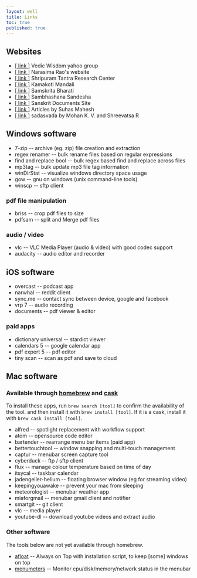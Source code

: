 ```yaml
---
layout: well
title: Links
toc: true
published: true
---
```


## Websites

* [[ link ]][vw] Vedic Wisdom yahoo group
* [[ link ]][pvr] Narasima Rao's website
* [[ link ]][sp] Shripuram Tantra Research Center
* [[ link ]][km] Kamakoti Mandali
* [[ link ]][sb] Samskrita Bharati
* [[ link ]][ss] Sambhashana Sandesha
* [[ link ]][sd] Sanskrit Documents Site
* [[ link ]][suhas] Articles by Suhas Mahesh
* [[ link ]][svada] sadasvada by Mohan K. V. and Shreevatsa R

[vw]: http://groups.yahoo.com/group/vedic-wisdom
[pvr]: http://www.vedicastrologer.org

[sp]: http://www.shripuram.org
[km]: http://www.kamakotimandali.com

[sb]: http://www.samskritabharati.org
[ss]: http://www.sambhashanasandesha.in
[sd]: http://www.sanskritdocuments.org
[suhas]: http://swarajyamag.com/author/suhasmahesh
[svada]: http://sadasvada.com

## Windows software

* 7-zip -- archive (eg. zip) file creation and extraction
* regex renamer -- bulk rename files based on regular expressions
* find and replace bool -- bulk regex based find and replace across files
* mp3tag -- bulk update mp3 file tag information
* winDirStat -- visualize windows directory space usage
* gow -- gnu on windows (unix command-line tools)
* winscp -- sftp client

### pdf file manipulation

* briss -- crop pdf files to size
* pdfsam -- split and Merge pdf files

### audio / video

* vlc -- VLC Media Player (audio & video) with good codec support
* audacity -- audio editor and recorder

## iOS software

* overcast -- podcast app
* narwhal -- reddit client
* sync.me -- contact sync between device, google and facebook
* vrp 7 -- audio recording
* documents -- pdf viewer & editor

### paid apps
* dictionary universal -- stardict viewer
* calendars 5 -- google calendar app
* pdf expert 5 -- pdf editor
* tiny scan -- scan as pdf and save to cloud

## Mac software

### Available through [homebrew] and [cask]

[homebrew]: http://brew.sh
[cask]: http://caskroom.io

To install these apps, run ```brew search [tool]``` to confirm the
availability of the tool. and then install it with ```brew install [tool]```.
If it is a cask, install it with ```brew cask install [tool]```.

* alfred -- spotlight replacement with workflow support
* atom -- opensource code editor
* bartender -- rearrange menu bar items (paid app)
* bettertouchtool -- window snapping and multi-touch management  
* captur -- menubar screen capture tool
* cyberduck -- ftp / sftp client
* flux -- manage colour temperature based on time of day
* itsycal -- taskbar calendar
* jadengeller-helium -- floating browser window (eg for streaming video)
* keepingyouawake -- prevent your mac from sleeping
* meteorologist -- menubar weather app
* miaforgmail -- menubar gmail client and notifier
* smartgit -- git client
* vlc -- media player
* youtube-dl -- download youtube videos and extract audio

### Other software

The tools below are not yet available through homebrew.

* [afloat] -- Always on Top with installation script, to keep [some] windows on top
* [menumeters] -- Monitor cpu/disk/memory/network status in the menubar

[afloat]: https://github.com/rwu823/afloat
[menumeters]: http://member.ipmu.jp/yuji.tachikawa/MenuMetersElCapitan
